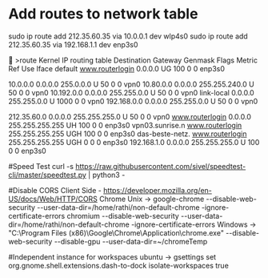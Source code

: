 # Add routes to network table

sudo ip route add 212.35.60.35 via 10.0.0.1 dev wlp4s0
sudo ip route add 212.35.60.35 via 192.168.1.1 dev enp3s0

💋 >route
Kernel IP routing table
Destination     Gateway         Genmask         Flags Metric Ref    Use Iface
default         www.routerlogin 0.0.0.0         UG    100    0        0 enp3s0

10.0.0.0        0.0.0.0         255.0.0.0       U     50     0        0 vpn0
10.80.0.0       0.0.0.0         255.255.240.0   U     50     0        0 vpn0
10.192.0.0      0.0.0.0         255.255.0.0     U     50     0        0 vpn0
link-local      0.0.0.0         255.255.0.0     U     1000   0        0 vpn0
192.168.0.0     0.0.0.0         255.255.0.0     U     50     0        0 vpn0

212.35.60.0     0.0.0.0         255.255.255.0   U     50     0        0 vpn0
www.routerlogin 0.0.0.0         255.255.255.255 UH    100    0        0 enp3s0
vpn03.sunrise.n www.routerlogin 255.255.255.255 UGH   100    0        0 enp3s0
das-beste-netz. www.routerlogin 255.255.255.255 UGH   0      0        0 enp3s0
192.168.1.0     0.0.0.0         255.255.255.0   U     100    0        0 enp3s0


#Speed Test
curl -s https://raw.githubusercontent.com/sivel/speedtest-cli/master/speedtest.py | python3 -


#Disable CORS Client Side - https://developer.mozilla.org/en-US/docs/Web/HTTP/CORS
Chrome
	Unix -> google-chrome --disable-web-security --user-data-dir=/home/rathi/non-default-chrome -ignore-certificate-errors
			chromium --disable-web-security --user-data-dir=/home/rathi/non-default-chrome -ignore-certificate-errors
	Windows -> "C:\Program Files (x86)\Google\Chrome\Application\chrome.exe" --disable-web-security --disable-gpu --user-data-dir=~/chromeTemp
	

#Independent instance for workspaces ubuntu
-> gsettings set org.gnome.shell.extensions.dash-to-dock isolate-workspaces true

